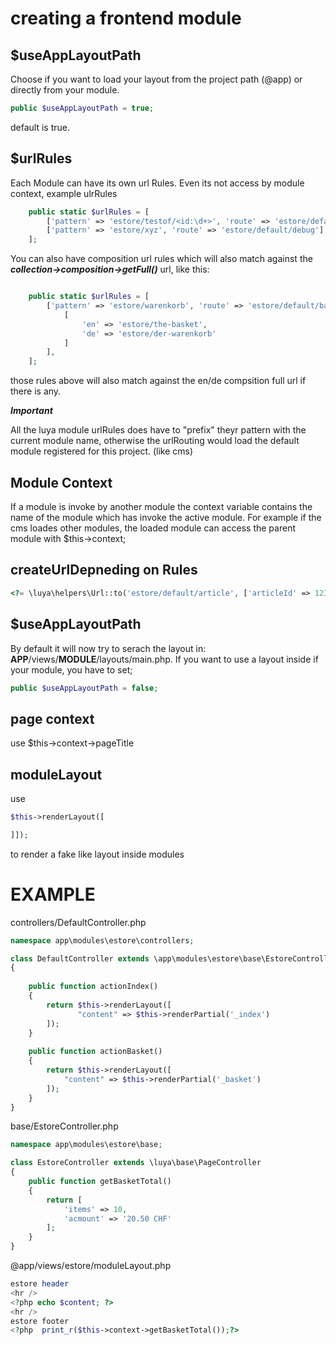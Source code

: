 creating a frontend module
==========================

$useAppLayoutPath
-----------------------

Choose if you want to load your layout from the project path (@app) or directly from your module. 

```php
public $useAppLayoutPath = true;
```
default is true.


$urlRules
---------
Each Module can have its own url Rules. Even its not access by module context, example ulrRules

```php
    public static $urlRules = [
        ['pattern' => 'estore/testof/<id:\d+>', 'route' => 'estore/default/debug'],
        ['pattern' => 'estore/xyz', 'route' => 'estore/default/debug'],
    ];
```

You can also have composition url rules which will also match against the ***collection->composition->getFull()*** url, like this:

```php

    public static $urlRules = [
        ['pattern' => 'estore/warenkorb', 'route' => 'estore/default/basket', 'composition' => 
            [
                'en' => 'estore/the-basket',
                'de' => 'estore/der-warenkorb'
            ]
        ],
    ];
```

those rules above will also match against the en/de compsition full url if there is any.

***Important***

All the luya module urlRules does have to "prefix" theyr pattern with the current module name, otherwise the urlRouting would load the default module registered for this project. (like cms)

Module Context
-------------------
If a module is invoke by another module the context variable contains the name of the module which has invoke the active module. For example if the cms loades other modules, the loaded module can access the 
parent module with $this->context;

createUrlDepneding on Rules
---------------------------
```php
<?= \luya\helpers\Url::to('estore/default/article', ['articleId' => 123]); ?>
```

$useAppLayoutPath
-----------------

By default it will now try to serach the layout in: __APP__/views/__MODULE__/layouts/main.php. If you want to use a layout inside if your module, you have to set;
```php
public $useAppLayoutPath = false;
```

page context
------------

use $this->context->pageTitle

moduleLayout
------------

use 
```php
$this->renderLayout([

]]); 
```

to render a fake like layout inside modules


EXAMPLE
=======
controllers/DefaultController.php
```php
namespace app\modules\estore\controllers;

class DefaultController extends \app\modules\estore\base\EstoreController
{
    
    public function actionIndex()
    {
        return $this->renderLayout([
               "content" => $this->renderPartial('_index')  
        ]);        
    }
    
    public function actionBasket()
    {   
        return $this->renderLayout([
            "content" => $this->renderPartial('_basket')        
        ]);
    }
}
```
base/EstoreController.php
```php
namespace app\modules\estore\base;

class EstoreController extends \luya\base\PageController
{
    public function getBasketTotal()
    {
        return [
            'items' => 10,
            'acmount' => '20.50 CHF'
        ];
    }
}
```

@app/views/estore/moduleLayout.php
```php
estore header
<hr />
<?php echo $content; ?>
<hr />
estore footer
<?php  print_r($this->context->getBasketTotal());?>
```